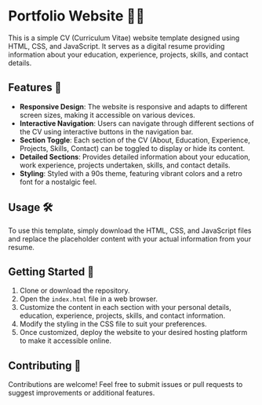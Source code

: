 

# Portfolio Website 👨‍💼

This is a simple CV (Curriculum Vitae) website template designed using HTML, CSS, and JavaScript. It serves as a digital resume providing information about your education, experience, projects, skills, and contact details.

## Features 🚀

- **Responsive Design**: The website is responsive and adapts to different screen sizes, making it accessible on various devices.
- **Interactive Navigation**: Users can navigate through different sections of the CV using interactive buttons in the navigation bar.
- **Section Toggle**: Each section of the CV (About, Education, Experience, Projects, Skills, Contact) can be toggled to display or hide its content.
- **Detailed Sections**: Provides detailed information about your education, work experience, projects undertaken, skills, and contact details.
- **Styling**: Styled with a 90s theme, featuring vibrant colors and a retro font for a nostalgic feel.

## Usage 🛠️

To use this template, simply download the HTML, CSS, and JavaScript files and replace the placeholder content with your actual information from your resume.

## Getting Started 🚀

1. Clone or download the repository.
2. Open the `index.html` file in a web browser.
3. Customize the content in each section with your personal details, education, experience, projects, skills, and contact information.
4. Modify the styling in the CSS file to suit your preferences.
5. Once customized, deploy the website to your desired hosting platform to make it accessible online.

## Contributing 🤝

Contributions are welcome! Feel free to submit issues or pull requests to suggest improvements or additional features.
